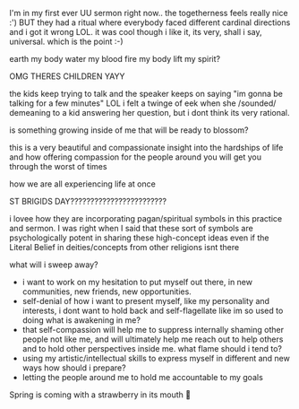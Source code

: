 I'm in my first ever UU sermon right now.. the togetherness feels really nice :') BUT they had a ritual where everybody faced different cardinal directions and i got it wrong LOL. it was cool though i like it, its very, shall i say, universal. which is the point :-)

earth my body
water my blood
fire my body
lift my spirit?

OMG THERES CHILDREN YAYY

the kids keep trying to talk and the speaker keeps on saying "im gonna be talking for a few minutes" LOL i felt a twinge of eek when she /sounded/ demeaning to a kid answering her question, but i dont think its very rational.

is something growing inside of me that will be ready to blossom?

this is a very beautiful and compassionate insight into the hardships of life and how offering compassion for the people around you will get you through the worst of times

how we are all experiencing life at once

ST BRIGIDS DAY????????????????????????

i lovee how they are incorporating pagan/spiritual symbols in this practice and sermon. I was right when I said that these sort of symbols are psychologically potent in sharing these high-concept ideas even if the Literal Belief in deities/concepts from other religions isnt there

what will i sweep away?
- i want to work on my hesitation to put myself out there, in new communities, new friends, new opportunities.
- self-denial of how i want to present myself, like my personality and interests, i dont want to hold back and self-flagellate like im so used to doing
what is awakening in me?
- that self-compassion will help me to suppress internally shaming other people not like me, and will ultimately help me reach out to help others and to hold other perspectives inside me.
what flame should i tend to?
- using my artistic/intellectual skills to express myself in different and new ways
how should i prepare?
- letting the people around me to hold me accountable to my goals

Spring is coming with a strawberry in its mouth 🍓